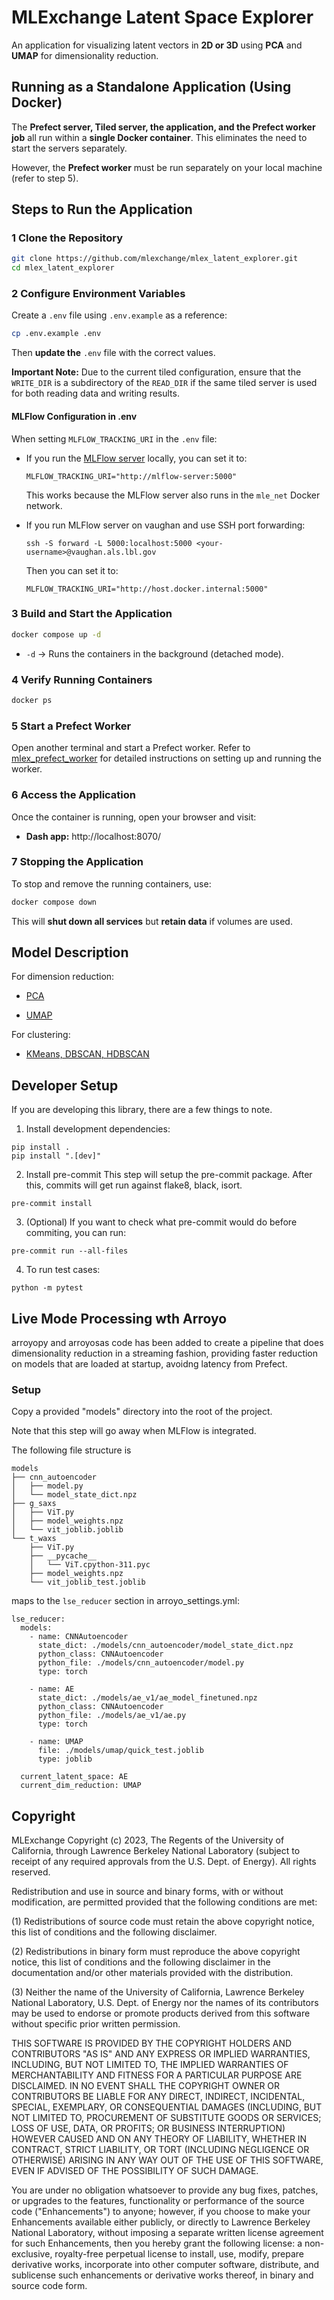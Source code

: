 # MLExchange Latent Space Explorer

An application for visualizing latent vectors in **2D or 3D** using **PCA** and **UMAP** for dimensionality reduction.

## Running as a Standalone Application (Using Docker)

The **Prefect server, Tiled server, the application, and the Prefect worker job** all run within a **single Docker container**. This eliminates the need to start the servers separately.

However, the **Prefect worker** must be run separately on your local machine (refer to step 5). 

## Steps to Run the Application

### 1 Clone the Repository

```sh
git clone https://github.com/mlexchange/mlex_latent_explorer.git
cd mlex_latent_explorer
```

### 2 Configure Environment Variables

Create a `.env` file using `.env.example` as a reference:

```sh
cp .env.example .env
```

Then **update the** `.env` file with the correct values.

**Important Note:** Due to the current tiled configuration, ensure that the `WRITE_DIR` is a subdirectory of the `READ_DIR` if the same tiled server is used for both reading data and writing results.

#### MLFlow Configuration in .env

When setting `MLFLOW_TRACKING_URI` in the `.env` file:

- If you run the [MLFlow server](https://github.com/xiaoyachong/mlex_mlflow) locally, you can set it to:
  ```
  MLFLOW_TRACKING_URI="http://mlflow-server:5000"
  ```
  This works because the MLFlow server also runs in the `mle_net` Docker network.

- If you run MLFlow server on vaughan and use SSH port forwarding:
  ```
  ssh -S forward -L 5000:localhost:5000 <your-username>@vaughan.als.lbl.gov
  ```
  Then you can set it to:
  ```
  MLFLOW_TRACKING_URI="http://host.docker.internal:5000"
  ```

### 3 Build and Start the Application

```sh
docker compose up -d
```

* `-d` → Runs the containers in the background (detached mode).

### 4 Verify Running Containers

```sh
docker ps
```

### 5 Start a Prefect Worker

Open another terminal and start a Prefect worker. Refer to [mlex_prefect_worker](https://github.com/mlexchange/mlex_prefect_worker) for detailed instructions on setting up and running the worker.


### 6 Access the Application

Once the container is running, open your browser and visit:
* **Dash app:** http://localhost:8070/

### 7 Stopping the Application

To stop and remove the running containers, use:

```sh
docker compose down
```

This will **shut down all services** but **retain data** if volumes are used.

## Model Description

For dimension reduction:
- [PCA](https://github.com/mlexchange/mlex_dimension_reduction_pca)

- [UMAP](https://github.com/mlexchange/mlex_dimension_reduction_umap)

For clustering:
- [KMeans, DBSCAN, HDBSCAN](https://github.com/mlexchange/mlex_clustering)

## Developer Setup
If you are developing this library, there are a few things to note.

1. Install development dependencies:

```
pip install .
pip install ".[dev]"
```

2. Install pre-commit
This step will setup the pre-commit package. After this, commits will get run against flake8, black, isort.

```
pre-commit install
```

3. (Optional) If you want to check what pre-commit would do before commiting, you can run:

```
pre-commit run --all-files
```

4. To run test cases:

```
python -m pytest
```

## Live Mode Processing wth Arroyo
arroyopy and arroyosas code has been added to create a pipeline that does dimensionality reduction in a streaming fashion, providing faster reduction on models that are loaded at startup, avoidng latency from Prefect.

### Setup
Copy a provided "models" directory into the root of the project.

Note that this step will go away when MLFlow is integrated.

The following file structure is
```
models
├── cnn_autoencoder
│   ├── model.py
│   └── model_state_dict.npz
├── g_saxs
│   ├── ViT.py
│   ├── model_weights.npz
│   └── vit_joblib.joblib
└── t_waxs
    ├── ViT.py
    ├── __pycache__
    │   └── ViT.cpython-311.pyc
    ├── model_weights.npz
    └── vit_joblib_test.joblib
```

maps to the `lse_reducer` section in arroyo_settings.yml:
```
lse_reducer:
  models:
    - name: CNNAutoencoder
      state_dict: ./models/cnn_autoencoder/model_state_dict.npz
      python_class: CNNAutoencoder
      python_file: ./models/cnn_autoencoder/model.py
      type: torch
    
    - name: AE
      state_dict: ./models/ae_v1/ae_model_finetuned.npz
      python_class: CNNAutoencoder
      python_file: ./models/ae_v1/ae.py
      type: torch

    - name: UMAP
      file: ./models/umap/quick_test.joblib
      type: joblib
      
  current_latent_space: AE
  current_dim_reduction: UMAP
```

## Copyright
MLExchange Copyright (c) 2023, The Regents of the University of California,
through Lawrence Berkeley National Laboratory (subject to receipt of
any required approvals from the U.S. Dept. of Energy). All rights reserved.

Redistribution and use in source and binary forms, with or without
modification, are permitted provided that the following conditions are met:

(1) Redistributions of source code must retain the above copyright notice,
this list of conditions and the following disclaimer.

(2) Redistributions in binary form must reproduce the above copyright
notice, this list of conditions and the following disclaimer in the
documentation and/or other materials provided with the distribution.

(3) Neither the name of the University of California, Lawrence Berkeley
National Laboratory, U.S. Dept. of Energy nor the names of its contributors
may be used to endorse or promote products derived from this software
without specific prior written permission.


THIS SOFTWARE IS PROVIDED BY THE COPYRIGHT HOLDERS AND CONTRIBUTORS "AS IS"
AND ANY EXPRESS OR IMPLIED WARRANTIES, INCLUDING, BUT NOT LIMITED TO, THE
IMPLIED WARRANTIES OF MERCHANTABILITY AND FITNESS FOR A PARTICULAR PURPOSE
ARE DISCLAIMED. IN NO EVENT SHALL THE COPYRIGHT OWNER OR CONTRIBUTORS BE
LIABLE FOR ANY DIRECT, INDIRECT, INCIDENTAL, SPECIAL, EXEMPLARY, OR
CONSEQUENTIAL DAMAGES (INCLUDING, BUT NOT LIMITED TO, PROCUREMENT OF
SUBSTITUTE GOODS OR SERVICES; LOSS OF USE, DATA, OR PROFITS; OR BUSINESS
INTERRUPTION) HOWEVER CAUSED AND ON ANY THEORY OF LIABILITY, WHETHER IN
CONTRACT, STRICT LIABILITY, OR TORT (INCLUDING NEGLIGENCE OR OTHERWISE)
ARISING IN ANY WAY OUT OF THE USE OF THIS SOFTWARE, EVEN IF ADVISED OF THE
POSSIBILITY OF SUCH DAMAGE.

You are under no obligation whatsoever to provide any bug fixes, patches,
or upgrades to the features, functionality or performance of the source
code ("Enhancements") to anyone; however, if you choose to make your
Enhancements available either publicly, or directly to Lawrence Berkeley
National Laboratory, without imposing a separate written license agreement
for such Enhancements, then you hereby grant the following license: a
non-exclusive, royalty-free perpetual license to install, use, modify,
prepare derivative works, incorporate into other computer software,
distribute, and sublicense such enhancements or derivative works thereof,
in binary and source code form.
